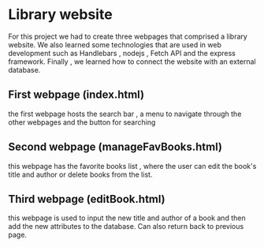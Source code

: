 # Library website

For this project we had to create three webpages that comprised a library website. We also learned some technologies that are used in web development such as Handlebars , nodejs , Fetch API and the express framework. Finally , we learned how to connect the website with an external database.

## First webpage (index.html)
the first webpage hosts the search bar , a menu to navigate through the other webpages and the button for searching

## Second webpage (manageFavBooks.html)
this webpage has the favorite books list , where the user can edit the book's title and author or delete books from the list.

## Third webpage (editBook.html)
this webpage is used to input the new title and author of a book and then add the new attributes to the database. Can also return back to previous page.
